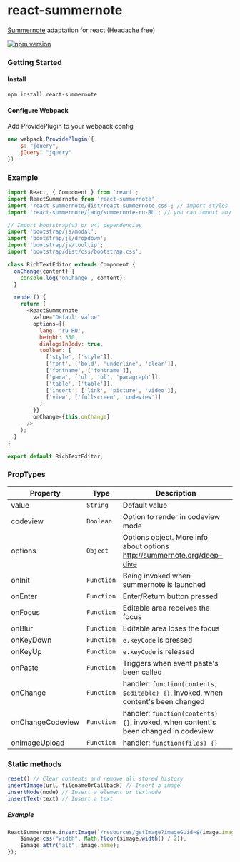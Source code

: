 # react-summernote
[Summernote](https://github.com/summernote/summernote) adaptation for react (Headache free)

[![npm version](https://badge.fury.io/js/react-summernote.svg)](https://www.npmjs.com/package/react-summernote)


### Getting Started

#### Install

```
npm install react-summernote
```

#### Configure Webpack

Add ProvidePlugin to your webpack config

```javascript
new webpack.ProvidePlugin({
	$: "jquery",
	jQuery: "jquery"
})
```

### Example

```javascript
import React, { Component } from 'react';
import ReactSummernote from 'react-summernote';
import 'react-summernote/dist/react-summernote.css'; // import styles
import 'react-summernote/lang/summernote-ru-RU'; // you can import any other locale

// Import bootstrap(v3 or v4) dependencies
import 'bootstrap/js/modal';
import 'bootstrap/js/dropdown';
import 'bootstrap/js/tooltip';
import 'bootstrap/dist/css/bootstrap.css';

class RichTextEditor extends Component {
  onChange(content) {
    console.log('onChange', content);
  }

  render() {
    return (
      <ReactSummernote
        value="Default value"
        options={{
          lang: 'ru-RU',
          height: 350,
          dialogsInBody: true,
          toolbar: [
            ['style', ['style']],
            ['font', ['bold', 'underline', 'clear']],
            ['fontname', ['fontname']],
            ['para', ['ul', 'ol', 'paragraph']],
            ['table', ['table']],
            ['insert', ['link', 'picture', 'video']],
            ['view', ['fullscreen', 'codeview']]
          ]
        }}
        onChange={this.onChange}
      />
    );
  }
}

export default RichTextEditor;
```

### PropTypes

|  Property  |  Type  |  Description  |
|------------|--------|---------------|
| value | `String` | Default value |
| codeview | `Boolean` | Option to render in codeview mode |
| options | `Object` | Options object. More info about options http://summernote.org/deep-dive |
| onInit | `Function` | Being invoked when summernote is launched |
| onEnter | `Function` | Enter/Return button pressed |
| onFocus | `Function` | Editable area receives the focus |
| onBlur | `Function` | Editable area loses the focus |
| onKeyDown | `Function` | `e.keyCode` is pressed |
| onKeyUp | `Function` | `e.keyCode` is released |
| onPaste | `Function` | Triggers when event paste's been called |
| onChange | `Function` | handler: `function(contents, $editable) {}`, invoked, when content's been changed |
| onChangeCodeview | `Function` | handler: `function(contents) {}`, invoked, when content's been changed in codeview |
| onImageUpload | `Function` | handler: `function(files) {}` |

### Static methods

```javascript
reset() // Clear contents and remove all stored history
insertImage(url, filenameOrCallback) // Insert a image
insertNode(node) // Insert a element or textnode
insertText(text) // Insert a text
```

##### Example

```javascript
ReactSummernote.insertImage(`/resources/getImage?imageGuid=${image.imageGuid}`, $image => {
	$image.css("width", Math.floor($image.width() / 2));
	$image.attr("alt", image.name);
});
```
